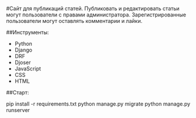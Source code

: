 #Сайт для публикаций статей.
Публиковать и редактировать статьи могут пользователи с правами администратора. Зарегистрированные 
пользователи могут оставлять комментарии и лайки.

##Инструменты:
* Python
* Django
* DRF
* Djoser
* JavaScript
* CSS
* HTML

##Старт:

pip install -r requirements.txt
python manage.py migrate
python manage.py runserver

